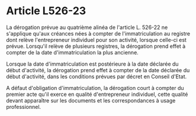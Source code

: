 # Article L526-23

La dérogation prévue au quatrième alinéa de l'article L. 526-22 ne s'applique qu'aux créances nées à compter de l'immatriculation au registre dont relève l'entrepreneur individuel pour son activité, lorsque celle-ci est prévue. Lorsqu'il relève de plusieurs registres, la dérogation prend effet à compter de la date d'immatriculation la plus ancienne.

Lorsque la date d'immatriculation est postérieure à la date déclarée du début d'activité, la dérogation prend effet à compter de la date déclarée du début d'activité, dans les conditions prévues par décret en Conseil d'Etat.

A défaut d'obligation d'immatriculation, la dérogation court à compter du premier acte qu'il exerce en qualité d'entrepreneur individuel, cette qualité devant apparaître sur les documents et les correspondances à usage professionnel.

